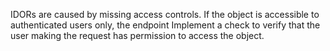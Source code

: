 IDORs are caused by missing access controls. If the object is accessible to authenticated users only, the endpoint Implement a check to verify that the user making the request has permission to access the object.
